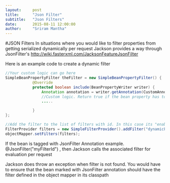 ```yaml
---
layout:     post
title:      "Json Filter"
subtitle:   "Json Filters"
date:       2015-08-11 12:00:00
author:     "Sriram Mantha"
---
```


#JSON Filters
In situations where you would like to filter properties from getting serialized dynamically per request Jackson provides a way through JsonFilter's
http://wiki.fasterxml.com/JacksonFeatureJsonFilter

Here is an example code to create a dynamic filter

``` java
//Your custom logic can go here
SimpleBeanPropertyFilter theFilter = new SimpleBeanPropertyFilter() {
            @Override
            protected boolean include(BeanPropertyWriter writer) {
                Annotation annotation = writer.getAnnotation(CustomAnnotation.class);
                //Custom logic. Return true if the bean property has to be serialized
                .....

            }
};
```

``` java
//Add the filter to the list of filters with id. In this case its "enableClientBasedFiltering"
FilterProvider filters = new SimpleFilterProvider().addFilter("dynamicFilter", theFilter);
objectMapper.setFilters(filters);
```

If the bean is tagged with JsonFilter Annotation example. @JsonFilter("myFilterId") , then Jackson calls the associated filter for evaluation per request

Jackson does throw an exception when filter is not found. You would have to ensure that the bean marked with JsonFilter annotation should  have the filter defined in the object mapper in its classpath